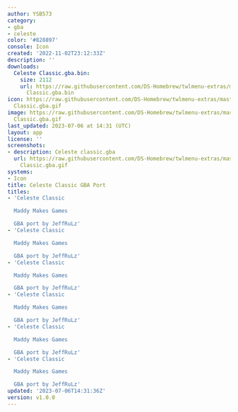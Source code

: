 ```yaml
---
author: YSB573
category:
- gba
- celeste
color: '#828897'
console: Icon
created: '2022-11-02T23:12:33Z'
description: ''
downloads:
  Celeste Classic.gba.bin:
    size: 2112
    url: https://raw.githubusercontent.com/DS-Homebrew/twlmenu-extras/master/_nds/TWiLightMenu/icons/Celeste
      Classic.gba.bin
icon: https://raw.githubusercontent.com/DS-Homebrew/twlmenu-extras/master/_nds/TWiLightMenu/icons/gif/Celeste
  Classic.gba.gif
image: https://raw.githubusercontent.com/DS-Homebrew/twlmenu-extras/master/_nds/TWiLightMenu/icons/gif/Celeste
  Classic.gba.gif
last_updated: 2023-07-06 at 14:31 (UTC)
layout: app
license: ''
screenshots:
- description: Celeste classic.gba
  url: https://raw.githubusercontent.com/DS-Homebrew/twlmenu-extras/master/_nds/TWiLightMenu/icons/gif/Celeste
    Classic.gba.gif
systems:
- Icon
title: Celeste Classic GBA Port
titles:
- 'Celeste Classic

  Maddy Makes Games

  GBA port by JeffRuLz'
- 'Celeste Classic

  Maddy Makes Games

  GBA port by JeffRuLz'
- 'Celeste Classic

  Maddy Makes Games

  GBA port by JeffRuLz'
- 'Celeste Classic

  Maddy Makes Games

  GBA port by JeffRuLz'
- 'Celeste Classic

  Maddy Makes Games

  GBA port by JeffRuLz'
- 'Celeste Classic

  Maddy Makes Games

  GBA port by JeffRuLz'
updated: '2023-07-06T14:31:36Z'
version: v1.0.0
---
```


